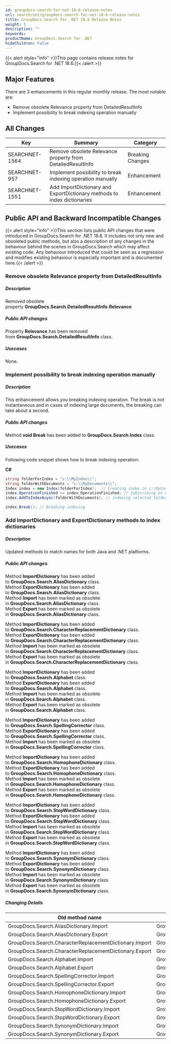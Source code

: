 ```yaml
---
id: groupdocs-search-for-net-18-6-release-notes
url: search/net/groupdocs-search-for-net-18-6-release-notes
title: GroupDocs.Search for .NET 18.6 Release Notes
weight: 5
description: ""
keywords: 
productName: GroupDocs.Search for .NET
hideChildren: False
---
```

{{< alert style="info" >}}This page contains release notes for GroupDocs.Search for .NET 18.6.{{< /alert >}}

## Major Features

There are 3 enhancements in this regular monthly release. The most notable are:

*   Remove obsolete Relevance property from DetailedResultInfo
*   Implement possibility to break indexing operation manually

## All Changes

| Key | Summary | Category |
| --- | --- | --- |
| SEARCHNET-1564 | Remove obsolete Relevance property from DetailedResultInfo | Breaking Changes |
| SEARCHNET-957 | Implement possibility to break indexing operation manually | Enhancement |
| SEARCHNET-1551 | Add ImportDictionary and ExportDictionary methods to index dictionaries | Enhancement |

## Public API and Backward Incompatible Changes

{{< alert style="info" >}}This section lists public API changes that were introduced in GroupDocs.Search for .NET 18.6. It includes not only new and obsoleted public methods, but also a description of any changes in the behaviour behind the scenes in GroupDocs.Search which may affect existing code. Any behaviour introduced that could be seen as a regression and modifies existing behaviour is especially important and is documented here.{{< /alert >}}

### Remove obsolete Relevance property from DetailedResultInfo

##### Description

Removed obsolete property **GroupDocs.Search.DetailedResultInfo.Relevance**

##### Public API changes

Property **Relevance** has been removed from **GroupDocs.Search.DetailedResultInfo** class.

##### Usecases

None.

### Implement possibility to break indexing operation manually

##### Description

This enhancement allows you breaking indexing operation. The break is not instantaneous and in cases of indexing large documents, the breaking can take about a second.

##### Public API changes

Method **void Break** has been added to **GroupDocs.Search.Index** class.

##### Usecases

Following code snippet shows how to break indexing operation:

**C#**

```csharp
string folderForIndex = "c:\\MyIndex\\";
string folderWithDocuments = "c:\\MyDocuments\\";
Index index = new Index(folderForIndex);  // Creating index in c:\MyIndex\ folder
index.OperationFinished += index_OperationFinished; // Subscribing on Operation Finished event
index.AddToIndexAsync(folderWithDocuments); // indexing selected folder asynchronously

index.Break(); // Breaking indexing
```

### Add ImportDictionary and ExportDictionary methods to index dictionaries

##### Description

Updated methods to match names for both Java and .NET platforms.

##### Public API changes

Method **ImportDictionary** has been added to **GroupDocs.Search.AliasDictionary** class.  
Method **ExportDictionary** has been added to **GroupDocs.Search.AliasDictionary** class.  
Method **Import** has been marked as obsolete in **GroupDocs.Search.AliasDictionary** class.  
Method **Export** has been marked as obsolete in **GroupDocs.Search.AliasDictionary** class.

Method **ImportDictionary** has been added to **GroupDocs.Search.CharacterReplacementDictionary** class.  
Method **ExportDictionary** has been added to **GroupDocs.Search.CharacterReplacementDictionary** class.  
Method **Import** has been marked as obsolete in **GroupDocs.Search.CharacterReplacementDictionary** class.  
Method **Export** has been marked as obsolete in **GroupDocs.Search.CharacterReplacementDictionary** class.

Method **ImportDictionary** has been added to **GroupDocs.Search.Alphabet** class.  
Method **ExportDictionary** has been added to **GroupDocs.Search.Alphabet** class.  
Method **Import** has been marked as obsolete in **GroupDocs.Search.Alphabet** class.  
Method **Export** has been marked as obsolete in **GroupDocs.Search.Alphabet** class.

Method **ImportDictionary** has been added to **GroupDocs.Search.SpellingCorrector** class.  
Method **ExportDictionary** has been added to **GroupDocs.Search.SpellingCorrector** class.  
Method **Import** has been marked as obsolete in **GroupDocs.Search.SpellingCorrector** class.  

Method **ImportDictionary** has been added to **GroupDocs.Search.HomophoneDictionary** class.  
Method **ExportDictionary** has been added to **GroupDocs.Search.HomophoneDictionary** class.  
Method **Import** has been marked as obsolete in **GroupDocs.Search.HomophoneDictionary** class.  
Method **Export** has been marked as obsolete in **GroupDocs.Search.HomophoneDictionary** class.

Method **ImportDictionary** has been added to **GroupDocs.Search.StopWordDictionary** class.  
Method **ExportDictionary** has been added to **GroupDocs.Search.StopWordDictionary** class.  
Method **Import** has been marked as obsolete in **GroupDocs.Search.StopWordDictionary** class.  
Method **Export** has been marked as obsolete in **GroupDocs.Search.StopWordDictionary** class.

Method **ImportDictionary** has been added to **GroupDocs.Search.SynonymDictionary** class.  
Method **ExportDictionary** has been added to **GroupDocs.Search.SynonymDictionary** class.  
Method **Import** has been marked as obsolete in **GroupDocs.Search.SynonymDictionary** class.  
Method **Export** has been marked as obsolete in **GroupDocs.Search.SynonymDictionary** class.

##### Changing Details

| Old method name | New method name |
| --- | --- |
| GroupDocs.Search.AliasDictionary.Import | GroupDocs.Search.AliasDictionary.ImportDictionary |
| GroupDocs.Search.AliasDictionary.Export | GroupDocs.Search.AliasDictionary.ExportDictionary |
| GroupDocs.Search.CharacterReplacementDictionary.Import | GroupDocs.Search.CharacterReplacementDictionary.ImportDictionary |
| GroupDocs.Search.CharacterReplacementDictionary.Export | GroupDocs.Search.CharacterReplacementDictionary.ExportDictionary |
| GroupDocs.Search.Alphabet.Import | GroupDocs.Search.Alphabet.ImportDictionary |
| GroupDocs.Search.Alphabet.Export | GroupDocs.Search.Alphabet.ExportDictionary |
| GroupDocs.Search.SpellingCorrector.Import | GroupDocs.Search.SpellingCorrector.ImportDictionary |
| GroupDocs.Search.SpellingCorrector.Export | GroupDocs.Search.SpellingCorrector.ExportDictionary |
| GroupDocs.Search.HomophoneDictionary.Import | GroupDocs.Search.HomophoneDictionary.ImportDictionary |
| GroupDocs.Search.HomophoneDictionary.Export | GroupDocs.Search.HomophoneDictionary.ExportDictionary |
| GroupDocs.Search.StopWordDictionary.Import | GroupDocs.Search.StopWordDictionary.ImportDictionary |
| GroupDocs.Search.StopWordDictionary.Export | GroupDocs.Search.StopWordDictionary.ExportDictionary |
| GroupDocs.Search.SynonymDictionary.Import | GroupDocs.Search.SynonymDictionary.ImportDictionary |
| GroupDocs.Search.SynonymDictionary.Export | GroupDocs.Search.SynonymDictionary.ExportDictionary |
